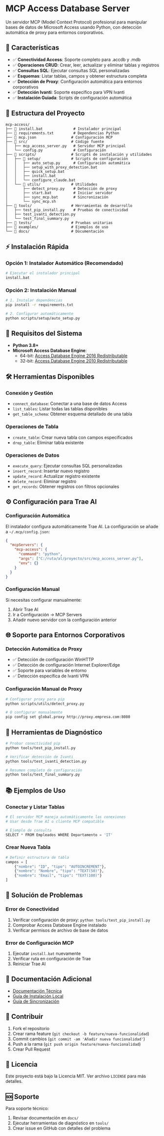 # MCP Access Database Server

Un servidor MCP (Model Context Protocol) profesional para manipular bases de datos de Microsoft Access usando Python, con detección automática de proxy para entornos corporativos.

## 🚀 Características

- ✅ **Conectividad Access**: Soporte completo para .accdb y .mdb
- ✅ **Operaciones CRUD**: Crear, leer, actualizar y eliminar tablas y registros
- ✅ **Consultas SQL**: Ejecutar consultas SQL personalizadas
- ✅ **Esquemas**: Listar tablas, campos y obtener estructura completa
- ✅ **Detección de Proxy**: Configuración automática para entornos corporativos
- ✅ **Detección Ivanti**: Soporte específico para VPN Ivanti
- ✅ **Instalación Guiada**: Scripts de configuración automática

## 📁 Estructura del Proyecto

```
mcp-access/
├── 📄 install.bat              # Instalador principal
├── 📄 requirements.txt         # Dependencias Python
├── 📄 mcp.json                # Configuración MCP
├── 📁 src/                    # Código fuente
│   ├── mcp_access_server.py   # Servidor MCP principal
│   └── config.py              # Configuración
├── 📁 scripts/                # Scripts de instalación y utilidades
│   ├── 📁 setup/              # Scripts de configuración
│   │   ├── auto_setup.py      # Configuración automática
│   │   ├── setup_with_proxy_detection.bat
│   │   ├── quick_setup.bat
│   │   ├── install.bat
│   │   └── configure_claude.bat
│   └── 📁 utils/              # Utilidades
│       ├── detect_proxy.py    # Detección de proxy
│       ├── start.bat          # Iniciar servidor
│       ├── sync_mcp.bat       # Sincronización
│       └── sync_mcp.sh
├── 📁 tools/                  # Herramientas de desarrollo
│   ├── test_pip_install.py    # Pruebas de conectividad
│   ├── test_ivanti_detection.py
│   └── test_final_summary.py
├── 📁 tests/                  # Pruebas unitarias
├── 📁 examples/               # Ejemplos de uso
└── 📁 docs/                   # Documentación
```

## ⚡ Instalación Rápida

### Opción 1: Instalador Automático (Recomendado)
```bash
# Ejecutar el instalador principal
install.bat
```

### Opción 2: Instalación Manual
```bash
# 1. Instalar dependencias
pip install -r requirements.txt

# 2. Configurar automáticamente
python scripts/setup/auto_setup.py
```

## 🔧 Requisitos del Sistema

- **Python 3.8+**
- **Microsoft Access Database Engine**:
  - 64-bit: [Access Database Engine 2016 Redistributable](https://www.microsoft.com/download/details.aspx?id=54920)
  - 32-bit: [Access Database Engine 2010 Redistributable](https://www.microsoft.com/download/details.aspx?id=13255)

## 🛠️ Herramientas Disponibles

### Conexión y Gestión
- `connect_database`: Conectar a una base de datos Access
- `list_tables`: Listar todas las tablas disponibles
- `get_table_schema`: Obtener esquema detallado de una tabla

### Operaciones de Tabla
- `create_table`: Crear nueva tabla con campos especificados
- `drop_table`: Eliminar tabla existente

### Operaciones de Datos
- `execute_query`: Ejecutar consultas SQL personalizadas
- `insert_record`: Insertar nuevo registro
- `update_record`: Actualizar registro existente
- `delete_record`: Eliminar registro
- `get_records`: Obtener registros con filtros opcionales

## ⚙️ Configuración para Trae AI

### Configuración Automática
El instalador configura automáticamente Trae AI. La configuración se añade a `~/.mcp/config.json`:

```json
{
  "mcpServers": {
    "mcp-access": {
      "command": "python",
      "args": ["C:/ruta/al/proyecto/src/mcp_access_server.py"],
      "env": {}
    }
  }
}
```

### Configuración Manual
Si necesitas configurar manualmente:

1. Abrir Trae AI
2. Ir a Configuración → MCP Servers
3. Añadir nuevo servidor con la configuración anterior

## 🌐 Soporte para Entornos Corporativos

### Detección Automática de Proxy
- ✅ Detección de configuración WinHTTP
- ✅ Detección de configuración Internet Explorer/Edge
- ✅ Soporte para variables de entorno
- ✅ Detección específica de Ivanti VPN

### Configuración Manual de Proxy
```bash
# Configurar proxy para pip
python scripts/utils/detect_proxy.py

# O configurar manualmente
pip config set global.proxy http://proxy.empresa.com:8080
```

## 🧪 Herramientas de Diagnóstico

```bash
# Probar conectividad pip
python tools/test_pip_install.py

# Verificar detección de Ivanti
python tools/test_ivanti_detection.py

# Resumen completo de configuración
python tools/test_final_summary.py
```

## 📚 Ejemplos de Uso

### Conectar y Listar Tablas
```python
# El servidor MCP maneja automáticamente las conexiones
# Usar desde Trae AI o cliente MCP compatible

# Ejemplo de consulta
SELECT * FROM Empleados WHERE Departamento = 'IT'
```

### Crear Nueva Tabla
```python
# Definir estructura de tabla
campos = [
    {"nombre": "ID", "tipo": "AUTOINCREMENT"},
    {"nombre": "Nombre", "tipo": "TEXT(50)"},
    {"nombre": "Email", "tipo": "TEXT(100)"}
]
```

## 🔧 Solución de Problemas

### Error de Conectividad
1. Verificar configuración de proxy: `python tools/test_pip_install.py`
2. Comprobar Access Database Engine instalado
3. Verificar permisos de archivo de base de datos

### Error de Configuración MCP
1. Ejecutar `install.bat` nuevamente
2. Verificar ruta en configuración de Trae
3. Reiniciar Trae AI

## 📖 Documentación Adicional

- [Documentación Técnica](docs/technical_documentation.md)
- [Guía de Instalación Local](INSTALL_LOCAL.md)
- [Guía de Sincronización](SYNC_GUIDE.md)

## 🤝 Contribuir

1. Fork el repositorio
2. Crear rama feature (`git checkout -b feature/nueva-funcionalidad`)
3. Commit cambios (`git commit -am 'Añadir nueva funcionalidad'`)
4. Push a la rama (`git push origin feature/nueva-funcionalidad`)
5. Crear Pull Request

## 📄 Licencia

Este proyecto está bajo la Licencia MIT. Ver archivo `LICENSE` para más detalles.

## 🆘 Soporte

Para soporte técnico:
1. Revisar documentación en `docs/`
2. Ejecutar herramientas de diagnóstico en `tools/`
3. Crear issue en GitHub con detalles del problema